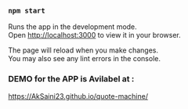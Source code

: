 

### `npm start`

Runs the app in the development mode.\
Open [http://localhost:3000](http://localhost:3000) to view it in your browser.

The page will reload when you make changes.\
You may also see any lint errors in the console.
### DEMO for the APP is Avilabel at :
https://AkSaini23.github.io/quote-machine/